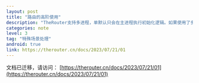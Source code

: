 ```yaml
---
layout: post
title: "路由的高阶使用"
description: "TheRouter支持多进程，单默认只会在主进程执行初始化逻辑。如果使用了多进程，可以先关闭`TheRouter`的自动初始化，然后手动在`Application`的`onCreate()`中执行初始化功能。"
categories: note
level: 3
tag: "特殊场景处理"
android: true
link: https://therouter.cn/docs/2023/07/21/01
---
```



文档已迁移，请访问：  [https://therouter.cn/docs/2023/07/21/01](https://therouter.cn/docs/2023/07/21/01)   

